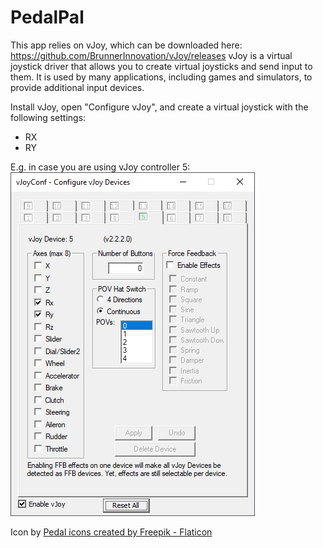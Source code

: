 PedalPal
========

This app relies on vJoy, which can be downloaded here: https://github.com/BrunnerInnovation/vJoy/releases
vJoy is a virtual joystick driver that allows you to create virtual joysticks and send input to them. It is used by many applications, including games and simulators, to provide additional input devices.

Install vJoy, open "Configure vJoy", and create a virtual joystick with the following settings:
- RX
- RY

E.g. in case you are using vJoy controller 5:
![vJoy configuration](vjoy-config.png)


Icon by <a href="https://www.flaticon.com/free-icons/pedal" title="pedal icons">Pedal icons created by Freepik - Flaticon</a>